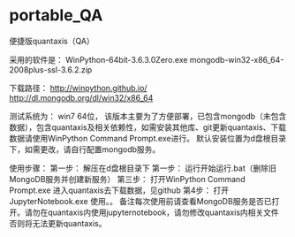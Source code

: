# portable_QA
便捷版quantaxis（QA）

采用的软件是：
WinPython-64bit-3.6.3.0Zero.exe
mongodb-win32-x86_64-2008plus-ssl-3.6.2.zip

下载路径：
http://winpython.github.io/
http://dl.mongodb.org/dl/win32/x86_64

测试系统为：
win7 64位，
该版本主要为了方便部署，已包含mongodb（未包含数据），包含quantaxis及相关依赖性，如需安装其他库、git更新quantaxis、下载数据请使用WinPython Command Prompt.exe进行。
默认安装位置为d盘根目录下，如需更改，请自行配置mongodb服务。


使用步骤：
第一步：
解压在d盘根目录下
第一步：
运行开始运行.bat（删除旧MongoDB服务并创建新服务）
第三步：
打开WinPython Command Prompt.exe   进入quantaxis去下载数据，见github
第4步：
打开JupyterNotebook.exe 使用。。
备注每次使用前请查看MongoDB服务是否已打开。请勿在quantaxis内使用jupyternotebook，请勿修改quantaxis内相关文件 否则将无法更新quantaxis。

